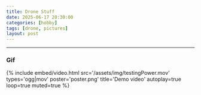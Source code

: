 ```yaml
---
title: Drone Stuff
date: 2025-06-17 20:30:00 
categories: [hobby]
tags: [drone, pictures]
layout: post
---
```

---
### Gif

<!-- ![Alt Txt](https://drive.usercontent.google.com/download?id=1qEAeZ0BwKQR6HF2Ksl03HafAytukR-Cn&export=view&authuser=0) -->


<!-- ![Image title](https://dummyimage.com/600x400/eee/aaa){ .image45percent } -->

{%
  include embed/video.html
  src='/assets/img/testingPower.mov'
  types='ogg|mov'
  poster='poster.png'
  title='Demo video'
  autoplay=true
  loop=true
  muted=true
%}